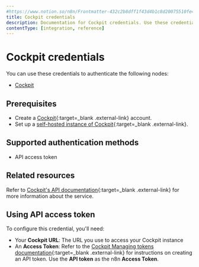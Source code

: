 ```yaml
---
#https://www.notion.so/n8n/Frontmatter-432c2b8dff1f43d4b1c8d20075510fe4
title: Cockpit credentials
description: Documentation for Cockpit credentials. Use these credentials to authenticate Cockpit in n8n, a workflow automation platform.
contentType: [integration, reference]
---
```


# Cockpit credentials

You can use these credentials to authenticate the following nodes:

- [Cockpit](/integrations/builtin/app-nodes/n8n-nodes-base.cockpit.md)

## Prerequisites

- Create a [Cockpit](https://getcockpit.com/){:target=_blank .external-link} account.
- Set up a [self-hosted instance of Cockpit](https://getcockpit.com/documentation/core/quickstart/installation){:target=_blank .external-link}.

## Supported authentication methods

- API access token

## Related resources

Refer to [Cockpit's API documentation](https://getcockpit.com/documentation/core/api/introduction){:target=_blank .external-link} for more information about the service.

## Using API access token

To configure this credential, you'll need:

- Your **Cockpit URL**: The URL you use to access your Cockpit instance
- An **Access Token**: Refer to the [Cockpit Managing tokens documentation](https://getcockpit.com/documentation/core/api/authentication/#managing-tokens){:target=_blank .external-link} for instructions on creating an API token. Use the **API token** as the n8n **Access Token**.

